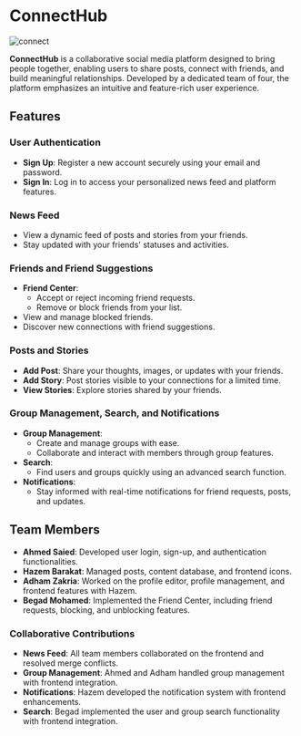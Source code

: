 # **ConnectHub**
![connect](https://github.com/user-attachments/assets/991f6b06-0c4c-4a3e-8a8d-4fdcd31877b2)


**ConnectHub** is a collaborative social media platform designed to bring people together, enabling users to share posts, connect with friends, and build meaningful relationships. Developed by a dedicated team of four, the platform emphasizes an intuitive and feature-rich user experience.

## **Features**

### **User Authentication**
- **Sign Up**: Register a new account securely using your email and password.
- **Sign In**: Log in to access your personalized news feed and platform features.

### **News Feed**
- View a dynamic feed of posts and stories from your friends.
- Stay updated with your friends' statuses and activities.

### **Friends and Friend Suggestions**
- **Friend Center**:
  - Accept or reject incoming friend requests.
  - Remove or block friends from your list.
- View and manage blocked friends.
- Discover new connections with friend suggestions.

### **Posts and Stories**
- **Add Post**: Share your thoughts, images, or updates with your friends.
- **Add Story**: Post stories visible to your connections for a limited time.
- **View Stories**: Explore stories shared by your friends.

### **Group Management, Search, and Notifications**
- **Group Management**:
  - Create and manage groups with ease.
  - Collaborate and interact with members through group features.
- **Search**:
  - Find users and groups quickly using an advanced search function.
- **Notifications**:
  - Stay informed with real-time notifications for friend requests, posts, and updates.

## **Team Members**

- **Ahmed Saied**: Developed user login, sign-up, and authentication functionalities.
- **Hazem Barakat**: Managed posts, content database, and frontend icons.
- **Adham Zakria**: Worked on the profile editor, profile management, and frontend features with Hazem.
- **Begad Mohamed**: Implemented the Friend Center, including friend requests, blocking, and unblocking features.

### **Collaborative Contributions**
- **News Feed**: All team members collaborated on the frontend and resolved merge conflicts.
- **Group Management**: Ahmed and Adham handled group management with frontend integration.
- **Notifications**: Hazem developed the notification system with frontend enhancements.
- **Search**: Begad implemented the user and group search functionality with frontend integration.
